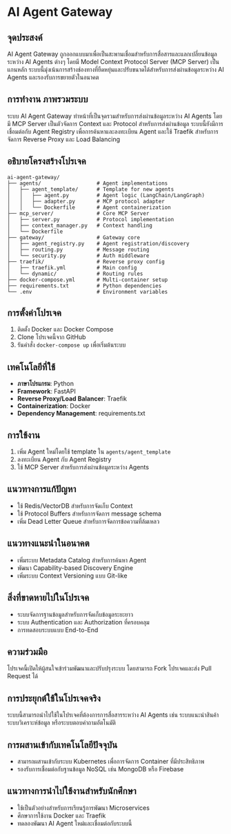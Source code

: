 # AI Agent Gateway

## จุดประสงค์
AI Agent Gateway ถูกออกแบบมาเพื่อเป็นสะพานเชื่อมสำหรับการสื่อสารและแลกเปลี่ยนข้อมูลระหว่าง AI Agents ต่างๆ โดยมี Model Context Protocol Server (MCP Server) เป็นแกนหลัก ระบบนี้มุ่งเน้นการสร้างช่องทางที่ยืดหยุ่นและปรับขนาดได้สำหรับการส่งผ่านข้อมูลระหว่าง AI Agents และรองรับการขยายตัวในอนาคต

## การทำงาน ภาพรวมระบบ
ระบบ AI Agent Gateway ทำหน้าที่เป็นจุดรวมสำหรับการส่งผ่านข้อมูลระหว่าง AI Agents โดยมี MCP Server เป็นตัวจัดการ Context และ Protocol สำหรับการส่งผ่านข้อมูล ระบบนี้ยังมีการเชื่อมต่อกับ Agent Registry เพื่อการค้นหาและลงทะเบียน Agent และใช้ Traefik สำหรับการจัดการ Reverse Proxy และ Load Balancing

## อธิบายโครงสร้างโปรเจค
```
ai-agent-gateway/
├── agents/                  # Agent implementations
│   ├── agent_template/      # Template for new agents
│   │   ├── agent.py         # Agent logic (LangChain/LangGraph)
│   │   ├── adapter.py       # MCP protocol adapter
│   │   └── Dockerfile       # Agent containerization
├── mcp_server/              # Core MCP Server
│   ├── server.py            # Protocol implementation
│   ├── context_manager.py   # Context handling
│   └── Dockerfile
├── gateway/                 # Gateway core
│   ├── agent_registry.py    # Agent registration/discovery
│   ├── routing.py           # Message routing
│   └── security.py          # Auth middleware
├── traefik/                 # Reverse proxy config
│   ├── traefik.yml          # Main config
│   └── dynamic/             # Routing rules
├── docker-compose.yml       # Multi-container setup
├── requirements.txt         # Python dependencies
└── .env                     # Environment variables
```

## การตั้งค่าโปรเจค
1. ติดตั้ง Docker และ Docker Compose
2. Clone โปรเจคนี้จาก GitHub
3. รันคำสั่ง `docker-compose up` เพื่อเริ่มต้นระบบ

## เทคโนโลยีที่ใช้
- **ภาษาโปรแกรม**: Python
- **Framework**: FastAPI
- **Reverse Proxy/Load Balancer**: Traefik
- **Containerization**: Docker
- **Dependency Management**: requirements.txt

## การใช้งาน
1. เพิ่ม Agent ใหม่โดยใช้ template ใน `agents/agent_template`
2. ลงทะเบียน Agent กับ Agent Registry
3. ใช้ MCP Server สำหรับการส่งผ่านข้อมูลระหว่าง Agents

## แนวทางการแก้ปัญหา
- ใช้ Redis/VectorDB สำหรับการจัดเก็บ Context
- ใช้ Protocol Buffers สำหรับการจัดการ message schema
- เพิ่ม Dead Letter Queue สำหรับการจัดการข้อความที่ล้มเหลว

## แนวทางแนะนำในอนาคต
- เพิ่มระบบ Metadata Catalog สำหรับการค้นหา Agent
- พัฒนา Capability-based Discovery Engine
- เพิ่มระบบ Context Versioning แบบ Git-like

## สิ่งที่ขาดหายไปในโปรเจค
- ระบบจัดการฐานข้อมูลสำหรับการจัดเก็บข้อมูลระยะยาว
- ระบบ Authentication และ Authorization ที่ครอบคลุม
- การทดสอบระบบแบบ End-to-End

## ความร่วมมือ
โปรเจคนี้เปิดให้ผู้สนใจเข้าร่วมพัฒนาและปรับปรุงระบบ โดยสามารถ Fork โปรเจคและส่ง Pull Request ได้

## การประยุกต์ใช้ในโปรเจคจริง
ระบบนี้สามารถนำไปใช้ในโปรเจคที่ต้องการการสื่อสารระหว่าง AI Agents เช่น ระบบแนะนำสินค้า ระบบวิเคราะห์ข้อมูล หรือระบบตอบคำถามอัตโนมัติ

## การผสานเข้ากับเทคโนโลยีปัจจุบัน
- สามารถผสานเข้ากับระบบ Kubernetes เพื่อการจัดการ Container ที่มีประสิทธิภาพ
- รองรับการเชื่อมต่อกับฐานข้อมูล NoSQL เช่น MongoDB หรือ Firebase

## แนวทางการนำไปใช้งานสำหรับนักศึกษา
- ใช้เป็นตัวอย่างสำหรับการเรียนรู้การพัฒนา Microservices
- ศึกษาการใช้งาน Docker และ Traefik
- ทดลองพัฒนา AI Agent ใหม่และเชื่อมต่อกับระบบนี้